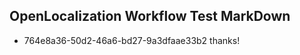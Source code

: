 ## OpenLocalization Workflow Test MarkDown
* 764e8a36-50d2-46a6-bd27-9a3dfaae33b2 thanks!

<!--HONumber=Dec16_HO1-->


